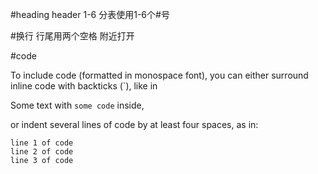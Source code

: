 #heading 
header 1-6 分表使用1-6个#号

#换行
行尾用两个空格
    附近打开

#code

To include code (formatted in monospace font), you can either surround inline code with backticks (`), like in

Some text with `some code` inside,

or indent several lines of code by at least four spaces, as in:

    line 1 of code
    line 2 of code
    line 3 of code
